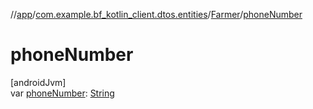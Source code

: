 //[app](../../../index.md)/[com.example.bf_kotlin_client.dtos.entities](../index.md)/[Farmer](index.md)/[phoneNumber](phone-number.md)

# phoneNumber

[androidJvm]\
var [phoneNumber](phone-number.md): [String](https://kotlinlang.org/api/latest/jvm/stdlib/kotlin/-string/index.html)
